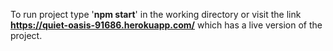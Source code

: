 To run project type '**npm start**' in the working directory or visit the link **https://quiet-oasis-91686.herokuapp.com/** which has a live version of the project.